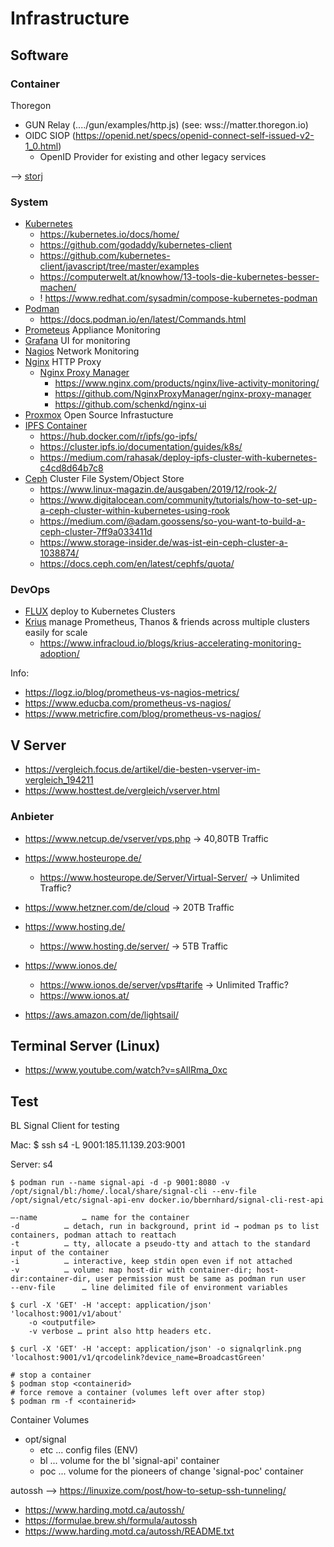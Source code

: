 Infrastructure
==============

## Software

### Container

Thoregon
- GUN Relay (..../gun/examples/http.js)     (see: wss://matter.thoregon.io)
- OIDC SIOP     (https://openid.net/specs/openid-connect-self-issued-v2-1_0.html)
    - OpenID Provider for existing and other legacy services 

--> [storj](https://www.storj.io/)

### System

- [Kubernetes](https://kubernetes.io/)
    - https://kubernetes.io/docs/home/
    - https://github.com/godaddy/kubernetes-client
    - https://github.com/kubernetes-client/javascript/tree/master/examples
    - https://computerwelt.at/knowhow/13-tools-die-kubernetes-besser-machen/
    - ! https://www.redhat.com/sysadmin/compose-kubernetes-podman
- [Podman](https://podman.io/)
    - https://docs.podman.io/en/latest/Commands.html
- [Prometeus](https://prometheus.io/) Appliance Monitoring    
- [Grafana](https://grafana.com/) UI for monitoring
- [Nagios](https://www.nagios.org/) Network Monitoring
- [Nginx](https://www.nginx.com/) HTTP Proxy
    - [Nginx Proxy Manager](https://nginxproxymanager.com/guide/)
        - https://www.nginx.com/products/nginx/live-activity-monitoring/
        - https://github.com/NginxProxyManager/nginx-proxy-manager
        - https://github.com/schenkd/nginx-ui
- [Proxmox](https://www.proxmox.com/de/) Open Source Infrastucture
- [IPFS Container](https://docs.ipfs.io/how-to/run-ipfs-inside-docker/#set-up)
    - https://hub.docker.com/r/ipfs/go-ipfs/
    - https://cluster.ipfs.io/documentation/guides/k8s/
    - https://medium.com/rahasak/deploy-ipfs-cluster-with-kubernetes-c4cd8d64b7c8
- [Ceph](https://docs.ceph.com/en/quincy/)  Cluster File System/Object Store
    - https://www.linux-magazin.de/ausgaben/2019/12/rook-2/
    - https://www.digitalocean.com/community/tutorials/how-to-set-up-a-ceph-cluster-within-kubernetes-using-rook
    - https://medium.com/@adam.goossens/so-you-want-to-build-a-ceph-cluster-7ff9a033411d
    - https://www.storage-insider.de/was-ist-ein-ceph-cluster-a-1038874/
    - https://docs.ceph.com/en/latest/cephfs/quota/  

### DevOps
- [FLUX](https://github.com/fluxcd/flux2) deploy to Kubernetes Clusters
- [Krius](https://github.com/infracloudio/krius) manage Prometheus, Thanos & friends across multiple clusters easily for scale
    - https://www.infracloud.io/blogs/krius-accelerating-monitoring-adoption/
        
Info:
- https://logz.io/blog/prometheus-vs-nagios-metrics/
- https://www.educba.com/prometheus-vs-nagios/
- https://www.metricfire.com/blog/prometheus-vs-nagios/

## V Server

- https://vergleich.focus.de/artikel/die-besten-vserver-im-vergleich_194211
- https://www.hosttest.de/vergleich/vserver.html

### Anbieter

- https://www.netcup.de/vserver/vps.php -> 40,80TB Traffic
- https://www.hosteurope.de/
    - https://www.hosteurope.de/Server/Virtual-Server/  -> Unlimited Traffic?
- https://www.hetzner.com/de/cloud  -> 20TB Traffic
- https://www.hosting.de/
    - https://www.hosting.de/server/ -> 5TB Traffic
- https://www.ionos.de/
    - https://www.ionos.de/server/vps#tarife     -> Unlimited Traffic?
    - https://www.ionos.at/

- https://aws.amazon.com/de/lightsail/

## Terminal Server (Linux)

- https://www.youtube.com/watch?v=sAllRma_0xc

## Test

BL Signal Client for testing

Mac:
    $ ssh s4 -L 9001:185.11.139.203:9001

Server: s4

    $ podman run --name signal-api -d -p 9001:8080 -v /opt/signal/bl:/home/.local/share/signal-cli --env-file /opt/signal/etc/signal-api-env docker.io/bbernhard/signal-cli-rest-api
    
    –-name  		… name for the container
    -d			… detach, run in background, print id → podman ps to list containers, podman attach to reattach
    -t 			… tty, allocate a pseudo-tty and attach to the standard input of the container
    -i			… interactive, keep stdin open even if not attached
    -v			… volume: map host-dir with container-dir; host-dir:container-dir, user permission must be same as podman run user
    --env-file		… line delimited file of environment variables
    
    $ curl -X 'GET' -H 'accept: application/json' 'localhost:9001/v1/about'
        -o <outputfile>
        -v verbose … print also http headers etc.
    
    $ curl -X 'GET' -H 'accept: application/json' -o signalqrlink.png 'localhost:9001/v1/qrcodelink?device_name=BroadcastGreen'
    
    # stop a container
    $ podman stop <containerid>
    # force remove a container (volumes left over after stop)
    $ podman rm -f <containerid> 

Container Volumes

- opt/signal
    - etc   ... config files (ENV)
    - bl    ... volume for the bl 'signal-api' container
    - poc   ... volume for the pioneers of change 'signal-poc' container

autossh
--> https://linuxize.com/post/how-to-setup-ssh-tunneling/

- https://www.harding.motd.ca/autossh/
- https://formulae.brew.sh/formula/autossh
- https://www.harding.motd.ca/autossh/README.txt
